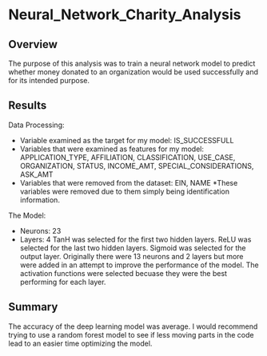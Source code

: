 # Neural_Network_Charity_Analysis
## Overview
The purpose of this analysis was to train a neural network model to predict whether money donated to an organization would be used successfully and for its intended purpose.

## Results
Data Processing:
- Variable examined as the target for my model: IS_SUCCESSFULL
- Variables that were examined as features for my model: APPLICATION_TYPE, AFFILIATION, CLASSIFICATION, USE_CASE, ORGANIZATION, STATUS, INCOME_AMT, SPECIAL_CONSIDERATIONS, ASK_AMT
- Variables that were removed from the dataset: EIN, NAME *These variables were removed due to them simply being identification information.

The Model:
- Neurons: 23
- Layers: 4
TanH was selected for the first two hidden layers. ReLU was selected for the last two hidden layers. Sigmoid was selected for the output layer.
Originally there were 13 neurons and 2 layers but more were added in an attempt to improve the performance of the model. The activation functions were selected becuase they were the best performing for each layer.

## Summary
The accuracy of the deep learning model was average. I would recommend trying to use a random forest model to see if less moving parts in the code lead to an easier time optimizing the model.
